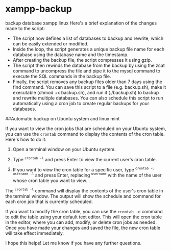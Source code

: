 # xampp-backup
backup database xampp linux
Here's a brief explanation of the changes made to the script:
 - The script now defines a list of databases to backup and rewrite, which can be easily extended or modified.
 - Inside the loop, the script generates a unique backup file name for each database using the database name and the timestamp.
 - After creating the backup file, the script compresses it using gzip.
 - The script then rewinds the database from the backup by using the zcat command to uncompress the file and pipe it to the mysql command to execute the SQL commands in the backup file.
 - Finally, the script removes any backup files older than 7 days using the find command.
You can save this script to a file (e.g. backup.sh), make it executable (chmod +x backup.sh), and run it (./backup.sh) to backup and rewrite multiple databases. You can also schedule this script to run automatically using a cron job to create regular backups for your databases.

##Automatic backup on Ubuntu system and linux mint

If you want to view the cron jobs that are scheduled on your Ubuntu system, you can use the `crontab` command to display the contents of the cron table. Here's how to do it:

1. Open a terminal window on your Ubuntu system.

2. Type <sup>`crontab -l`</sup> and press Enter to view the current user's cron table.

3. If you want to view the cron table for a specific user, type <sup>`crontab -u username -l`</sup> and press Enter, replacing <sup>`username`</sup> with the name of the user whose cron table you want to view.

The <sup>`crontab -l`</sup> command will display the contents of the user's cron table in the terminal window. The output will show the schedule and command for each cron job that is currently scheduled.

If you want to modify the cron table, you can use the `crontab -e` command to edit the table using your default text editor. This will open the cron table in the editor, where you can add, modify, or delete cron jobs as needed. Once you have made your changes and saved the file, the new cron table will take effect immediately.

I hope this helps! Let me know if you have any further questions.
